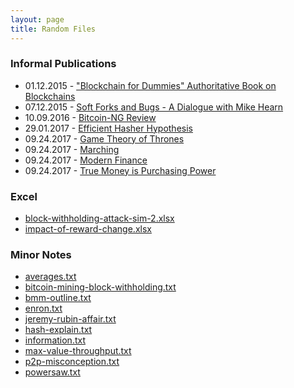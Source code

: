 ```yaml
---
layout: page
title: Random Files
---
```



### Informal Publications

* 01.12.2015 - ["Blockchain for Dummies" Authoritative Book on Blockchains](http://www.truthcoin.info/images/blockchainz.pdf)
* 07.12.2015 - [Soft Forks and Bugs - A Dialogue with Mike Hearn](http://www.truthcoin.info/images/bugs-soft-forks.md)
* 10.09.2016 - [Bitcoin-NG Review](http://www.truthcoin.info/images/bitcoin-ng.txt)
* 29.01.2017 - [Efficient Hasher Hypothesis](http://www.truthcoin.info/images/efficient-hasher-hypothesis/)
* 09.24.2017 - [Game Theory of Thrones](http://www.truthcoin.info/images/game-theory-of-thrones.pdf)
* 09.24.2017 - [Marching](http://www.truthcoin.info/images/marching.md)
* 09.24.2017 - [Modern Finance](http://www.truthcoin.info/images/modern-finance.txt)
* 09.24.2017 - [True Money is Purchasing Power](http://www.truthcoin.info/images/true-money.md)




### Excel

* [block-withholding-attack-sim-2.xlsx](http://www.truthcoin.info/images/block-withholding-attack-sim-2.xlsx)
* [impact-of-reward-change.xlsx](http://www.truthcoin.info/images/impact-of-reward-change.xlsx)

### Minor Notes

* [averages.txt](http://www.truthcoin.info/images/averages.txt)
* [bitcoin-mining-block-withholding.txt](http://www.truthcoin.info/images/bitcoin-mining-block-withholding.txt)
* [bmm-outline.txt](http://www.truthcoin.info/images/bmm-outline.txt)
* [enron.txt](http://www.truthcoin.info/images/enron.txt)
* [jeremy-rubin-affair.txt](http://www.truthcoin.info/images/jeremy-rubin-affair.txt)
* [hash-explain.txt](http://www.truthcoin.info/images/hash-explain.txt)
* [information.txt](http://www.truthcoin.info/images/information.txt)
* [max-value-throughput.txt](http://www.truthcoin.info/images/max-value-throughput.txt)
* [p2p-misconception.txt](http://www.truthcoin.info/images/p2p-misconception.txt)
* [powersaw.txt](http://www.truthcoin.info/images/powersaw.txt)
